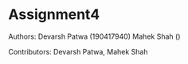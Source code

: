 # Assignment4
 
Authors: Devarsh Patwa (190417940)
         Mahek Shah ()

Contributors: Devarsh Patwa, Mahek Shah
